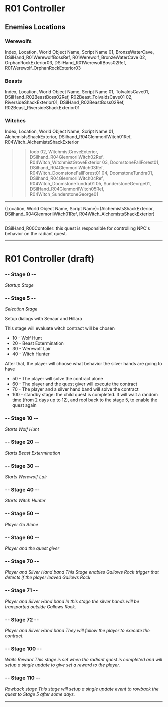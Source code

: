 # R01 Controller

## Enemies Locations

### Werewolfs
Index, Location, World Object Name, Script Name
01, BronzeWaterCave, DSilHand_R01WerewolfBossRef, R01Werewolf_BronzeWaterCave
02, OrphanRockExterior03, DSilHand_R01WerewolfBoss02Ref, R01Werewolf_OrphanRockExterior03

### Beasts 
Index, Location, World Object Name, Script Name
01, TolvaldsCave01, DSilHand_R02BeastBoss02Ref, R02Beast_TolvaldsCave01
02, RiversideShackExterior01, DSilHand_R02BeastBoss02Ref, R02Beast_RiversideShackExterior01

### Witches
Index, Location, World Object Name, Script Name
01, AlchemistsShackExterior, DSilhand_R04GlenmorilWitch01Ref, R04Witch_AlchemistsShackExterior
>> todo
02, WitchmistGroveExterior, DSilhand_R04GlenmorilWitch02Ref, R04Witch_WitchmistGroveExterior
03, DoomstoneFallForest01, DSilhand_R04GlenmorilWitch03Ref, R04Witch_DoomstoneFallForest01
04, DoomstoneTundra01, DSilhand_R04GlenmorilWitch04Ref, R04Witch_DoomstoneTundra01
05, SunderstoneGeorge01, DSilHand_R04GlenmorilWitch05Ref, R04Witch_SunderstoneGeorge01

------------


(Location, World Object Name, Script Name)=(AlchemistsShackExterior, DSilhand_R04GlenmorilWitch01Ref, R04Witch_AlchemistsShackExterior)


------------


DSilHand_R00Contoller: this quest is responsible for controlling NPC's behavior on the radiant quest.


---

# R01 Controller (draft)

### -- Stage 0 --

*Startup Stage*


### -- Stage 5 --

*Selection Stage*

Setup dialogs with Senaar and Hillara

This stage will evaluate witch contract will be chosen 
* 10 - Wolf Hunt
* 20 - Beast Extermination
* 30 - Werewolf Lair
* 40 - Witch Hunter

After that, the player will choose what behavior the silver hands are going to have
* 50 - The player will solve the contract alone
* 60 - The player and the quest giver will execute the contract
* 70 - The player and a silver hand band will solve the contract
* 100 - standby stage: the child quest is completed. It will wait a random time (from 2 days up to 12), and rool back to the stage 5, to enable the quest again


### -- Stage 10 --

*Starts Wolf Hunt*


### -- Stage 20 --

*Starts Beast Extermination*

### -- Stage 30 --

*Starts Werewolf Lair*


### -- Stage 40 --

*Starts Witch Hunter*


### -- Stage 50 --

*Player Go Alone*

### -- Stage 60 --

*Player and the quest giver*

### -- Stage 70 --

*Player and Silver Hand band*
*This Stage enables Gallows Rock trigger that detects if the player leaved Gallows Rock*

### -- Stage 71 --

*Player and Silver Hand band*
*In this stage the silver hands will be transported outside Gallows Rock.*

### -- Stage 72 --

*Player and Silver Hand band*
*They will follow the player to execute the contract.*


### -- Stage 100 --

*Waits Reward*
*This stage is set when the radiant quest is completed and will setup a single update to give set a reward to the player.*

### -- Stage 110 --

*Rowback stage*
*This stage will setup a single update event to rowback the quest to Stage 5 after some days.*



------------




